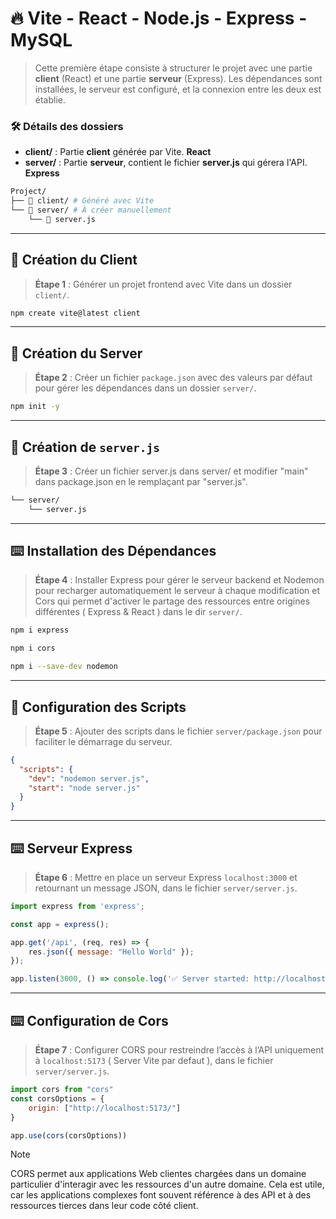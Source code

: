 # 🔥 Vite - React - Node.js - Express - MySQL

> Cette première étape consiste à structurer le projet avec une partie **client** (React) et une partie **serveur** (Express). Les dépendances sont installées, le serveur est configuré, et la connexion entre les deux est établie.

### 🛠️ Détails des dossiers
- **client/** : Partie **client** générée par Vite. **React**
- **server/** : Partie **serveur**, contient le fichier **server.js** qui gérera l'API. **Express**

```bash
Project/
├── 📁 client/ # Généré avec Vite
└── 📁 server/ # À créer manuellement
    └── 📄 server.js
```

---

## 📂 Création du Client

> **Étape 1** : Générer un projet frontend avec Vite dans un dossier `client/`.

```bash
npm create vite@latest client
```

---

## 📂 Création du Server

> **Étape 2** : Créer un fichier `package.json` avec des valeurs par défaut pour gérer les dépendances dans un dossier `server/`.

```bash
npm init -y
```

---

## 📄 Création de `server.js`

> **Étape 3** : Créer un fichier server.js dans server/ et modifier "main" dans package.json en le remplaçant par "server.js".

```bash
└── server/
    └── server.js
```

---

## ⌨️ Installation des Dépendances

> **Étape 4** : Installer Express pour gérer le serveur backend et Nodemon pour recharger automatiquement le serveur à chaque modification et Cors qui permet d'activer le partage des ressources entre origines différentes ( Express & React ) dans le dir `server/`.

```bash
npm i express
```

```bash
npm i cors
```

```bash
npm i --save-dev nodemon
```

---

## 💾 Configuration des Scripts

> **Étape 5** : Ajouter des scripts dans le fichier `server/package.json` pour faciliter le démarrage du serveur.

```json
{
  "scripts": {
    "dev": "nodemon server.js",
    "start": "node server.js"
  }
}
```

---

## ⌨️ Serveur Express

> **Étape 6** : Mettre en place un serveur Express `localhost:3000` et retournant un message JSON, dans le fichier `server/server.js`.

```js
import express from 'express';

const app = express();

app.get('/api', (req, res) => {
    res.json({ message: "Hello World" });
});

app.listen(3000, () => console.log('✅ Server started: http://localhost:3000'));
```

---

## ⌨️ Configuration de Cors

> **Étape 7** : Configurer CORS pour restreindre l’accès à l’API uniquement à `localhost:5173` ( Server Vite par defaut ), dans le fichier `server/server.js`.

```js
import cors from "cors"
const corsOptions = {
    origin: ["http://localhost:5173/"]
}

app.use(cors(corsOptions))
```

> [!NOTE]
> CORS permet aux applications Web clientes chargées dans un domaine particulier d'interagir avec les ressources d'un autre domaine. Cela est utile, car les applications complexes font souvent référence à des API et à des ressources tierces dans leur code côté client.
